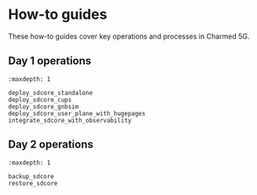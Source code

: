 # How-to guides

These how-to guides cover key operations and processes in Charmed 5G.

## Day 1 operations

```{toctree}
:maxdepth: 1

deploy_sdcore_standalone
deploy_sdcore_cups
deploy_sdcore_gnbsim
deploy_sdcore_user_plane_with_hugepages
integrate_sdcore_with_observability
```

## Day 2 operations

```{toctree}
:maxdepth: 1

backup_sdcore
restore_sdcore
```
